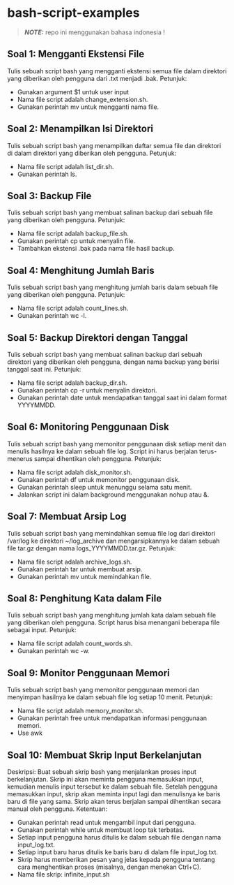 # bash-script-examples
> **_NOTE:_** repo ini menggunakan bahasa indonesia !

## Soal 1: Mengganti Ekstensi File
Tulis sebuah script bash yang mengganti ekstensi semua file dalam direktori yang diberikan oleh pengguna dari .txt menjadi .bak.
Petunjuk:
- Gunakan argument $1 untuk user input
- Nama file script adalah change_extension.sh.
- Gunakan perintah mv untuk mengganti nama file.

## Soal 2: Menampilkan Isi Direktori
Tulis sebuah script bash yang menampilkan daftar semua file dan direktori di dalam direktori yang diberikan oleh pengguna.
Petunjuk:
- Nama file script adalah list_dir.sh.
- Gunakan perintah ls.

## Soal 3: Backup File
Tulis sebuah script bash yang membuat salinan backup dari sebuah file yang diberikan oleh pengguna.
Petunjuk:
- Nama file script adalah backup_file.sh.
- Gunakan perintah cp untuk menyalin file.
- Tambahkan ekstensi .bak pada nama file hasil backup.

## Soal 4: Menghitung Jumlah Baris
Tulis sebuah script bash yang menghitung jumlah baris dalam sebuah file yang diberikan oleh pengguna.
Petunjuk:
- Nama file script adalah count_lines.sh.
- Gunakan perintah wc -l.

## Soal 5: Backup Direktori dengan Tanggal
Tulis sebuah script bash yang membuat salinan backup dari sebuah direktori yang diberikan oleh pengguna, dengan nama backup yang berisi tanggal saat ini.
Petunjuk:
- Nama file script adalah backup_dir.sh.
- Gunakan perintah cp -r untuk menyalin direktori.
- Gunakan perintah date untuk mendapatkan tanggal saat ini dalam format YYYYMMDD.

## Soal 6: Monitoring Penggunaan Disk
Tulis sebuah script bash yang memonitor penggunaan disk setiap menit dan menulis hasilnya ke dalam sebuah file log. Script ini harus berjalan terus-menerus sampai dihentikan oleh pengguna.
Petunjuk:
- Nama file script adalah disk_monitor.sh.
- Gunakan perintah df untuk memonitor penggunaan disk.
- Gunakan perintah sleep untuk menunggu selama satu menit.
- Jalankan script ini dalam background menggunakan nohup atau &.

## Soal 7: Membuat Arsip Log
Tulis sebuah script bash yang memindahkan semua file log dari direktori /var/log ke direktori ~/log_archive dan mengarsipkannya ke dalam sebuah file tar.gz dengan nama logs_YYYYMMDD.tar.gz.
Petunjuk:
- Nama file script adalah archive_logs.sh.
- Gunakan perintah tar untuk membuat arsip.
- Gunakan perintah mv untuk memindahkan file.

## Soal 8: Penghitung Kata dalam File
Tulis sebuah script bash yang menghitung jumlah kata dalam sebuah file yang diberikan oleh pengguna. Script harus bisa menangani beberapa file sebagai input.
Petunjuk:
- Nama file script adalah count_words.sh.
- Gunakan perintah wc -w.

## Soal 9: Monitor Penggunaan Memori
Tulis sebuah script bash yang memonitor penggunaan memori dan menyimpan hasilnya ke dalam sebuah file log setiap 10 menit. 
Petunjuk:
- Nama file script adalah memory_monitor.sh.
- Gunakan perintah free untuk mendapatkan informasi penggunaan memori.
- Use awk

## Soal 10: Membuat Skrip Input Berkelanjutan
Deskripsi:
Buat sebuah skrip bash yang menjalankan proses input berkelanjutan. Skrip ini akan meminta pengguna memasukkan input, kemudian menulis input tersebut ke dalam sebuah file. Setelah pengguna memasukkan input, skrip akan meminta input lagi dan menulisnya ke baris baru di file yang sama. Skrip akan terus berjalan sampai dihentikan secara manual oleh pengguna.
Ketentuan:
- Gunakan perintah read untuk mengambil input dari pengguna.
- Gunakan perintah while untuk membuat loop tak terbatas.
- Setiap input pengguna harus ditulis ke dalam sebuah file dengan nama input_log.txt.
- Setiap input baru harus ditulis ke baris baru di dalam file input_log.txt.
- Skrip harus memberikan pesan yang jelas kepada pengguna tentang cara menghentikan proses (misalnya, dengan menekan Ctrl+C).
- Nama file skrip: infinite_input.sh

